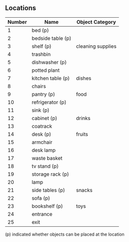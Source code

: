 ## Locations
| Number | Name  | Object Category
| ------------ | ----------- | ----------- |
| 1 | bed (p) |
| 2 | bedside table (p) |
| 3 | shelf (p) | cleaning supplies |
| 4 | trashbin |
| 5 | dishwasher (p) |
| 6 | potted plant |
| 7 | kitchen table (p) | dishes |
| 8 | chairs |
| 9 | pantry (p) | food |
| 10 | refrigerator (p) |
| 11 | sink (p) |
| 12 | cabinet (p) | drinks |
| 13 | coatrack |
| 14 | desk (p) | fruits |
| 15 | armchair |
| 16 | desk lamp |
| 17 | waste basket |
| 18 | tv stand (p) |
| 19 | storage rack (p) |
| 20 | lamp |
| 21 | side tables (p) | snacks |
| 22 | sofa (p) |
| 23 | bookshelf (p) | toys |
| 24 | entrance |
| 25 | exit |

(p) indicated whether objects can be placed at the location